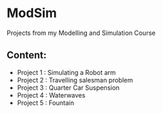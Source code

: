 # ModSim
Projects from my Modelling and Simulation Course

## Content:
* Project 1 : Simulating a Robot arm
* Project 2 : Travelling salesman problem
* Project 3 : Quarter Car Suspension
* Project 4 : Waterwaves
* Project 5 : Fountain
